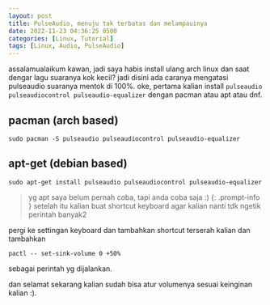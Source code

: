 ```yaml
---
layout: post
title: PulseAudio, menuju tak terbatas dan melampauinya
date: 2022-11-23 04:36:25 0500
categories: [Linux, Tutorial]
tags: [Linux, Audio, PulseAudio]
---
```


assalamualaikum kawan, jadi saya habis install ulang arch linux dan saat dengar lagu suaranya kok kecil?
jadi disini ada caranya mengatasi pulseaudio suaranya mentok di 100%.
oke, pertama kalian install 
`pulseaudio pulseaudiocontrol pulseaudio-equalizer`
dengan pacman atau apt atau dnf.
## pacman  (arch based)
```terminal
sudo pacman -S pulseaudio pulseaudiocontrol pulseaudio-equalizer
```
## apt-get  (debian based)
```terminal
sudo apt-get install pulseaudio pulseaudiocontrol pulseaudio-equalizer
```
> yg apt saya belum pernah coba, tapi anda coba saja :)
{: .prompt-info }
setelah itu kalian buat shortcut keyboard agar kalian nanti tdk ngetik perintah banyak2

pergi ke settingan keyboard dan tambahkan shortcut terserah kalian dan 
tambahkan
```
pactl -- set-sink-volume 0 +50%
```
sebagai perintah yg dijalankan.

dan selamat sekarang kalian sudah bisa atur volumenya sesuai keinginan kalian :).
